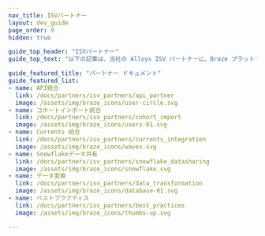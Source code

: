 ```yaml
---
nav_title: ISVパートナー
layout: dev_guide
page_order: 9
hidden: true

guide_top_header: "ISVパートナー"
guide_top_text: "以下の記事は、当社の Alloys ISV パートナーに、Braze プラットフォームでマーケット統合を開発する際のリファレンスとして提供されています。対応するパートナー連携ドキュメントを参照して開始してください！"

guide_featured_title: "パートナー ドキュメント"
guide_featured_list:
- name: API統合
  link: /docs/partners/isv_partners/api_partner
  image: /assets/img/braze_icons/user-circle.svg
- name: コホートインポート統合
  link: /docs/partners/isv_partners/cohort_import
  image: /assets/img/braze_icons/users-01.svg
- name: Currents 統合
  link: /docs/partners/isv_partners/currents_integration
  image: /assets/img/braze_icons/waves.svg
- name: Snowflakeデータ共有
  link: /docs/partners/isv_partners/snowflake_datasharing
  image: /assets/img/braze_icons/snowflake.svg
- name: データ変換
  link: /docs/partners/isv_partners/data_transformation
  image: /assets/img/braze_icons/database-01.svg
- name: ベストプラクティス
  link: /docs/partners/isv_partners/best_practices
  image: /assets/img/braze_icons/thumbs-up.svg

---
```

<br><br>

